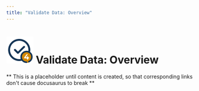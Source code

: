 ```yaml
---
title: "Validate Data: Overview"
---
```

# [![Create Expectations Icon](../../images/universal_map/Checkmark-active.png)](./validate_data_overview.md) Validate Data: Overview

** This is a placeholder until content is created, so that corresponding links don't cause docusaurus to break **
